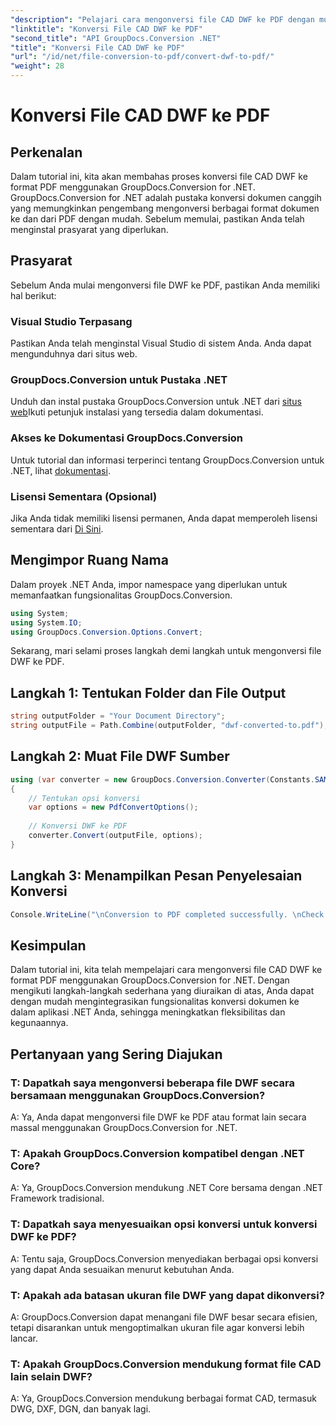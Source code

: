 ```yaml
---
"description": "Pelajari cara mengonversi file CAD DWF ke PDF dengan mudah menggunakan GroupDocs.Conversion for .NET. Ikuti langkah demi langkah kami untuk integrasi ke aplikasi .NET Anda."
"linktitle": "Konversi File CAD DWF ke PDF"
"second_title": "API GroupDocs.Conversion .NET"
"title": "Konversi File CAD DWF ke PDF"
"url": "/id/net/file-conversion-to-pdf/convert-dwf-to-pdf/"
"weight": 28
---
```


# Konversi File CAD DWF ke PDF

## Perkenalan
Dalam tutorial ini, kita akan membahas proses konversi file CAD DWF ke format PDF menggunakan GroupDocs.Conversion for .NET. GroupDocs.Conversion for .NET adalah pustaka konversi dokumen canggih yang memungkinkan pengembang mengonversi berbagai format dokumen ke dan dari PDF dengan mudah. Sebelum memulai, pastikan Anda telah menginstal prasyarat yang diperlukan.
## Prasyarat
Sebelum Anda mulai mengonversi file DWF ke PDF, pastikan Anda memiliki hal berikut:
### Visual Studio Terpasang
Pastikan Anda telah menginstal Visual Studio di sistem Anda. Anda dapat mengunduhnya dari situs web.
### GroupDocs.Conversion untuk Pustaka .NET
Unduh dan instal pustaka GroupDocs.Conversion untuk .NET dari [situs web](https://releases.groupdocs.com/conversion/net/)Ikuti petunjuk instalasi yang tersedia dalam dokumentasi.
### Akses ke Dokumentasi GroupDocs.Conversion
Untuk tutorial dan informasi terperinci tentang GroupDocs.Conversion untuk .NET, lihat [dokumentasi](https://tutorials.groupdocs.com/conversion/net/).
### Lisensi Sementara (Opsional)
Jika Anda tidak memiliki lisensi permanen, Anda dapat memperoleh lisensi sementara dari [Di Sini](https://purchase.groupdocs.com/temporary-license/).

## Mengimpor Ruang Nama
Dalam proyek .NET Anda, impor namespace yang diperlukan untuk memanfaatkan fungsionalitas GroupDocs.Conversion.

```csharp
using System;
using System.IO;
using GroupDocs.Conversion.Options.Convert;
```

Sekarang, mari selami proses langkah demi langkah untuk mengonversi file DWF ke PDF.
## Langkah 1: Tentukan Folder dan File Output
```csharp
string outputFolder = "Your Document Directory";
string outputFile = Path.Combine(outputFolder, "dwf-converted-to.pdf");
```
## Langkah 2: Muat File DWF Sumber
```csharp
using (var converter = new GroupDocs.Conversion.Converter(Constants.SAMPLE_DWF))
{
    // Tentukan opsi konversi
    var options = new PdfConvertOptions();
    
    // Konversi DWF ke PDF
    converter.Convert(outputFile, options);
}
```
## Langkah 3: Menampilkan Pesan Penyelesaian Konversi
```csharp
Console.WriteLine("\nConversion to PDF completed successfully. \nCheck output in {0}", outputFolder);
```

## Kesimpulan
Dalam tutorial ini, kita telah mempelajari cara mengonversi file CAD DWF ke format PDF menggunakan GroupDocs.Conversion for .NET. Dengan mengikuti langkah-langkah sederhana yang diuraikan di atas, Anda dapat dengan mudah mengintegrasikan fungsionalitas konversi dokumen ke dalam aplikasi .NET Anda, sehingga meningkatkan fleksibilitas dan kegunaannya.
## Pertanyaan yang Sering Diajukan
### T: Dapatkah saya mengonversi beberapa file DWF secara bersamaan menggunakan GroupDocs.Conversion?
A: Ya, Anda dapat mengonversi file DWF ke PDF atau format lain secara massal menggunakan GroupDocs.Conversion for .NET.
### T: Apakah GroupDocs.Conversion kompatibel dengan .NET Core?
A: Ya, GroupDocs.Conversion mendukung .NET Core bersama dengan .NET Framework tradisional.
### T: Dapatkah saya menyesuaikan opsi konversi untuk konversi DWF ke PDF?
A: Tentu saja, GroupDocs.Conversion menyediakan berbagai opsi konversi yang dapat Anda sesuaikan menurut kebutuhan Anda.
### T: Apakah ada batasan ukuran file DWF yang dapat dikonversi?
A: GroupDocs.Conversion dapat menangani file DWF besar secara efisien, tetapi disarankan untuk mengoptimalkan ukuran file agar konversi lebih lancar.
### T: Apakah GroupDocs.Conversion mendukung format file CAD lain selain DWF?
A: Ya, GroupDocs.Conversion mendukung berbagai format CAD, termasuk DWG, DXF, DGN, dan banyak lagi.